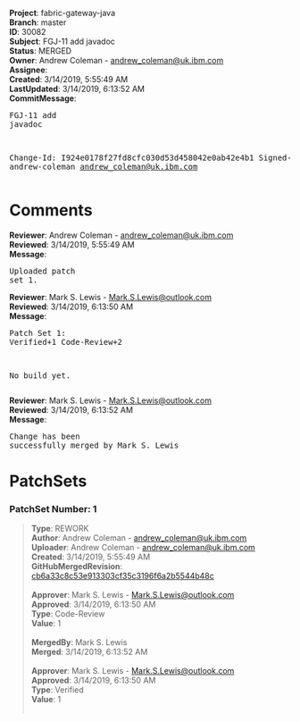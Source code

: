 <strong>Project</strong>: fabric-gateway-java<br><strong>Branch</strong>: master<br><strong>ID</strong>: 30082<br><strong>Subject</strong>: FGJ-11 add javadoc<br><strong>Status</strong>: MERGED<br><strong>Owner</strong>: Andrew Coleman - andrew_coleman@uk.ibm.com<br><strong>Assignee</strong>:<br><strong>Created</strong>: 3/14/2019, 5:55:49 AM<br><strong>LastUpdated</strong>: 3/14/2019, 6:13:52 AM<br><strong>CommitMessage</strong>:<br><pre>FGJ-11 add javadoc

Change-Id: I924e0178f27fd8cfc030d53d458042e0ab42e4b1
Signed-off-by: andrew-coleman <andrew_coleman@uk.ibm.com>
</pre><h1>Comments</h1><strong>Reviewer</strong>: Andrew Coleman - andrew_coleman@uk.ibm.com<br><strong>Reviewed</strong>: 3/14/2019, 5:55:49 AM<br><strong>Message</strong>: <pre>Uploaded patch set 1.</pre><strong>Reviewer</strong>: Mark S. Lewis - Mark.S.Lewis@outlook.com<br><strong>Reviewed</strong>: 3/14/2019, 6:13:50 AM<br><strong>Message</strong>: <pre>Patch Set 1: Verified+1 Code-Review+2

No build yet.</pre><strong>Reviewer</strong>: Mark S. Lewis - Mark.S.Lewis@outlook.com<br><strong>Reviewed</strong>: 3/14/2019, 6:13:52 AM<br><strong>Message</strong>: <pre>Change has been successfully merged by Mark S. Lewis</pre><h1>PatchSets</h1><h3>PatchSet Number: 1</h3><blockquote><strong>Type</strong>: REWORK<br><strong>Author</strong>: Andrew Coleman - andrew_coleman@uk.ibm.com<br><strong>Uploader</strong>: Andrew Coleman - andrew_coleman@uk.ibm.com<br><strong>Created</strong>: 3/14/2019, 5:55:49 AM<br><strong>GitHubMergedRevision</strong>: [cb6a33c8c53e913303cf35c3196f6a2b5544b48c](https://github.com/hyperledger-gerrit-archive/fabric-gateway-java/commit/cb6a33c8c53e913303cf35c3196f6a2b5544b48c)<br><br><strong>Approver</strong>: Mark S. Lewis - Mark.S.Lewis@outlook.com<br><strong>Approved</strong>: 3/14/2019, 6:13:50 AM<br><strong>Type</strong>: Code-Review<br><strong>Value</strong>: 1<br><br><strong>MergedBy</strong>: Mark S. Lewis<br><strong>Merged</strong>: 3/14/2019, 6:13:52 AM<br><br><strong>Approver</strong>: Mark S. Lewis - Mark.S.Lewis@outlook.com<br><strong>Approved</strong>: 3/14/2019, 6:13:50 AM<br><strong>Type</strong>: Verified<br><strong>Value</strong>: 1<br><br></blockquote>